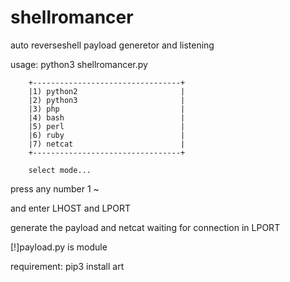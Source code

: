 # shellromancer

auto reverseshell payload generetor and listening

usage:
        python3 shellromancer.py
        
        
        +---------------------------------+
        |1) python2                       |
        |2) python3                       |
        |3) php                           |
        |4) bash                          |
        |5) perl                          |
        |6) ruby                          |
        |7) netcat                        |
        +---------------------------------+
        
        select mode...
        
press any number 1 ~ 

and enter LHOST and LPORT

generate the payload and netcat waiting for connection in LPORT

[!]payload.py is module 



requirement:
              pip3 install art
              




        
